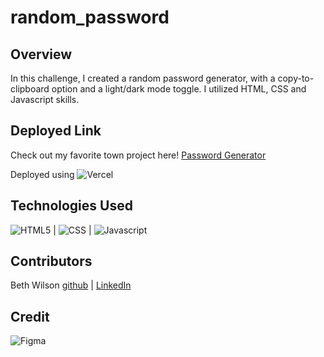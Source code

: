 # random_password

## Overview
In this challenge, I created a random password generator, with a copy-to-clipboard option and a light/dark mode toggle. I utilized HTML, CSS and Javascript skills.

## Deployed Link
Check out my favorite town project here!
[Password Generator](https://random-password-theta.vercel.app/)

Deployed using ![Vercel](https://img.shields.io/badge/vercel-%23000000.svg?style=for-the-badge&logo=vercel&logoColor=white)

## Technologies Used
![HTML5](https://img.shields.io/badge/HTML5-E34F26?style=for-the-badge&logo=html5&logoColor=white) |
![CSS](https://img.shields.io/badge/CSS3-1572B6?style=for-the-badge&logo=css3&logoColor=white) |
![Javascript](https://img.shields.io/badge/JavaScript-323330?style=for-the-badge&logo=javascript&logoColor=F7DF1E)

## Contributors
Beth Wilson [github](https://github.com/BethWProjects) | [LinkedIn](https://www.linkedin.com/in/beth-wilson-92594284/)

## Credit
![Figma](https://img.shields.io/badge/Figma-F24E1E?style=for-the-badge&logo=figma&logoColor=white)
